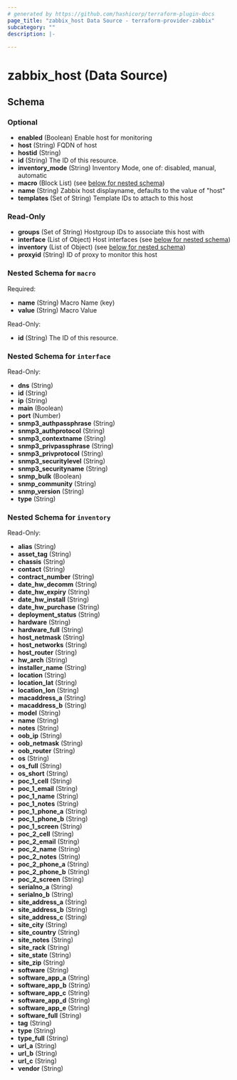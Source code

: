 ```yaml
---
# generated by https://github.com/hashicorp/terraform-plugin-docs
page_title: "zabbix_host Data Source - terraform-provider-zabbix"
subcategory: ""
description: |-
  
---
```


# zabbix_host (Data Source)





<!-- schema generated by tfplugindocs -->
## Schema

### Optional

- **enabled** (Boolean) Enable host for monitoring
- **host** (String) FQDN of host
- **hostid** (String)
- **id** (String) The ID of this resource.
- **inventory_mode** (String) Inventory Mode, one of: disabled, manual, automatic
- **macro** (Block List) (see [below for nested schema](#nestedblock--macro))
- **name** (String) Zabbix host displayname, defaults to the value of "host"
- **templates** (Set of String) Template IDs to attach to this host

### Read-Only

- **groups** (Set of String) Hostgroup IDs to associate this host with
- **interface** (List of Object) Host interfaces (see [below for nested schema](#nestedatt--interface))
- **inventory** (List of Object) (see [below for nested schema](#nestedatt--inventory))
- **proxyid** (String) ID of proxy to monitor this host

<a id="nestedblock--macro"></a>
### Nested Schema for `macro`

Required:

- **name** (String) Macro Name (key)
- **value** (String) Macro Value

Read-Only:

- **id** (String) The ID of this resource.


<a id="nestedatt--interface"></a>
### Nested Schema for `interface`

Read-Only:

- **dns** (String)
- **id** (String)
- **ip** (String)
- **main** (Boolean)
- **port** (Number)
- **snmp3_authpassphrase** (String)
- **snmp3_authprotocol** (String)
- **snmp3_contextname** (String)
- **snmp3_privpassphrase** (String)
- **snmp3_privprotocol** (String)
- **snmp3_securitylevel** (String)
- **snmp3_securityname** (String)
- **snmp_bulk** (Boolean)
- **snmp_community** (String)
- **snmp_version** (String)
- **type** (String)


<a id="nestedatt--inventory"></a>
### Nested Schema for `inventory`

Read-Only:

- **alias** (String)
- **asset_tag** (String)
- **chassis** (String)
- **contact** (String)
- **contract_number** (String)
- **date_hw_decomm** (String)
- **date_hw_expiry** (String)
- **date_hw_install** (String)
- **date_hw_purchase** (String)
- **deployment_status** (String)
- **hardware** (String)
- **hardware_full** (String)
- **host_netmask** (String)
- **host_networks** (String)
- **host_router** (String)
- **hw_arch** (String)
- **installer_name** (String)
- **location** (String)
- **location_lat** (String)
- **location_lon** (String)
- **macaddress_a** (String)
- **macaddress_b** (String)
- **model** (String)
- **name** (String)
- **notes** (String)
- **oob_ip** (String)
- **oob_netmask** (String)
- **oob_router** (String)
- **os** (String)
- **os_full** (String)
- **os_short** (String)
- **poc_1_cell** (String)
- **poc_1_email** (String)
- **poc_1_name** (String)
- **poc_1_notes** (String)
- **poc_1_phone_a** (String)
- **poc_1_phone_b** (String)
- **poc_1_screen** (String)
- **poc_2_cell** (String)
- **poc_2_email** (String)
- **poc_2_name** (String)
- **poc_2_notes** (String)
- **poc_2_phone_a** (String)
- **poc_2_phone_b** (String)
- **poc_2_screen** (String)
- **serialno_a** (String)
- **serialno_b** (String)
- **site_address_a** (String)
- **site_address_b** (String)
- **site_address_c** (String)
- **site_city** (String)
- **site_country** (String)
- **site_notes** (String)
- **site_rack** (String)
- **site_state** (String)
- **site_zip** (String)
- **software** (String)
- **software_app_a** (String)
- **software_app_b** (String)
- **software_app_c** (String)
- **software_app_d** (String)
- **software_app_e** (String)
- **software_full** (String)
- **tag** (String)
- **type** (String)
- **type_full** (String)
- **url_a** (String)
- **url_b** (String)
- **url_c** (String)
- **vendor** (String)


